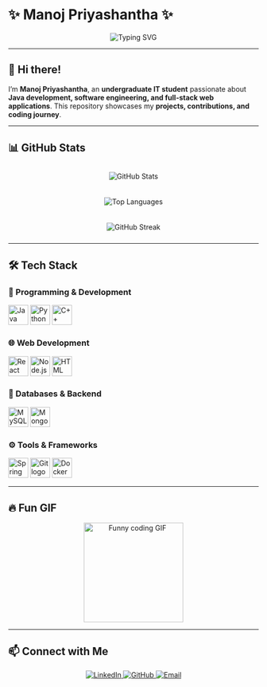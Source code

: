 # ✨ Manoj Priyashantha ✨

<p align="center">
  <img src="https://readme-typing-svg.demolab.com?font=Fira+Code&pause=1000&color=36BCF7&width=500&lines=Software+Engineer+%7C+Java+%7C+MERN+Stack;Tech+Enthusiast+%7C+Problem+Solver;Open+Source+Contributor;Passionate+about+Coding%21+%F0%9F%9A%80" alt="Typing SVG" />
</p>

---

## 👋 Hi there!

I’m **Manoj Priyashantha**, an **undergraduate IT student** passionate about **Java development, software engineering, and full-stack web applications**. This repository showcases my **projects, contributions, and coding journey**.

---

## 📊 GitHub Stats

<p align="center">
  <img src="https://github-readme-stats.vercel.app/api?username=ManojCreates&show_icons=true&theme=dracula&include_all_commits=true&count_private=true&hide_border=true&custom_title=GitHub%20Stats&show=reviews,discussions_started,discussions_answered,prs_merged" alt="GitHub Stats" style="max-width: 100%; margin: 10px;" />
</p>
<p align="center">
  <img src="https://github-readme-stats.vercel.app/api/top-langs?username=ManojCreates&layout=compact&langs_count=6&theme=dracula&hide_border=true&custom_title=Top%20Languages" alt="Top Languages" style="max-width: 100%; margin: 10px;" />
</p>
<p align="center">
  <img src="https://github-readme-streak-stats.herokuapp.com/?user=ManojCreates&theme=dracula&hide_border=true&date_format=M%20j%5B,%20Y%5D" alt="GitHub Streak" style="max-width: 100%; margin: 10px;" />
</p>

---

## 🛠️ Tech Stack

### 🚀 Programming & Development

<p>
  <img src="https://cdn.jsdelivr.net/gh/devicons/devicon@latest/icons/java/java-original.svg" height="40" alt="Java logo" />  
  <img src="https://cdn.jsdelivr.net/gh/devicons/devicon@latest/icons/python/python-original.svg" height="40" alt="Python logo" />  
  <img src="https://cdn.jsdelivr.net/gh/devicons/devicon@latest/icons/cplusplus/cplusplus-original.svg" height="40" alt="C++ logo" />
</p>

### 🌐 Web Development

<p>
  <img src="https://cdn.jsdelivr.net/gh/devicons/devicon@latest/icons/react/react-original.svg" height="40" alt="React logo" />  
  <img src="https://cdn.jsdelivr.net/gh/devicons/devicon@latest/icons/nodejs/nodejs-original.svg" height="40" alt="Node.js logo" />  
  <img src="https://cdn.jsdelivr.net/gh/devicons/devicon@latest/icons/html5/html5-original.svg" height="40" alt="HTML logo" />
</p>

### 📂 Databases & Backend

<p>
  <img src="https://cdn.jsdelivr.net/gh/devicons/devicon@latest/icons/mysql/mysql-original.svg" height="40" alt="MySQL logo" />  
  <img src="https://cdn.jsdelivr.net/gh/devicons/devicon@latest/icons/mongodb/mongodb-original.svg" height="40" alt="MongoDB2 logo" />
</p>

### ⚙️ Tools & Frameworks

<p>
  <img src="https://cdn.jsdelivr.net/gh/devicons/devicon@latest/icons/spring/spring-original.svg" height="40" alt="Spring logo" />  
  <img src="https://cdn.jsdelivr.net/gh/devicons/devicon@latest/icons/git/git-original.svg" height="40" alt="Git logo" />  
  <img src="https://cdn.jsdelivr.net/gh/devicons/devicon@latest/icons/docker/docker-original.svg" height="40" alt="Docker logo" />
</p>

---

## 🔥 Fun GIF

<p align="center">
  <img height="200" src="https://i.imgflip.com/65efzo.gif" alt="Funny coding GIF" />
</p>

---

## 📫 Connect with Me

<p align="center">
  <a href="https://www.linkedin.com/in/manojpriyashantha">
    <img src="https://img.shields.io/badge/LinkedIn-0077B5?style=for-the-badge&logo=linkedin&logoColor=white" alt="LinkedIn" />
  </a>
  <a href="https://github.com/ManojCreates">
    <img src="https://img.shields.io/badge/GitHub-181717?style=for-the-badge&logo=github&logoColor=white" alt="GitHub" />
  </a>
  <a href="mailto:manojdulanjana7678@gmail.com">
    <img src="https://img.shields.io/badge/Email-D14836?style=for-the-badge&logo=gmail&logoColor=white" alt="Email" />
  </a>
</p>
